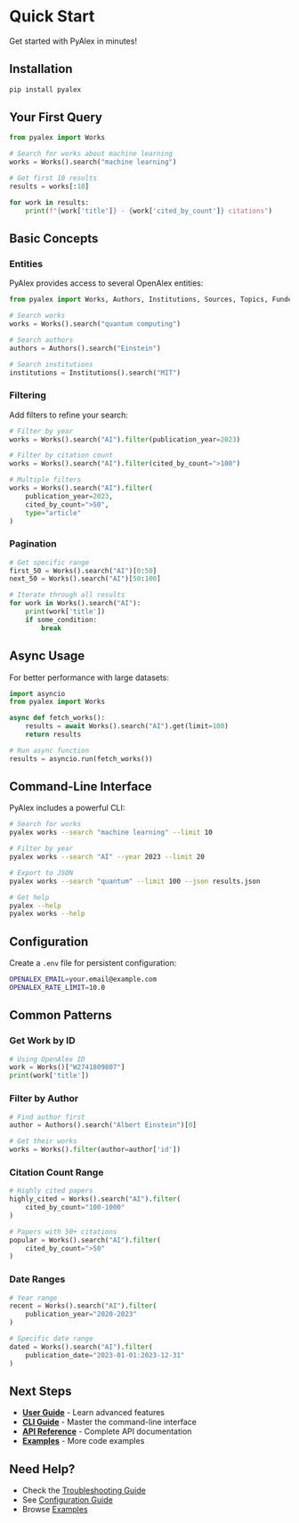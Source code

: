 # Quick Start

Get started with PyAlex in minutes!

## Installation

```bash
pip install pyalex
```

## Your First Query

```python
from pyalex import Works

# Search for works about machine learning
works = Works().search("machine learning")

# Get first 10 results
results = works[:10]

for work in results:
    print(f"{work['title']} - {work['cited_by_count']} citations")
```

## Basic Concepts

### Entities

PyAlex provides access to several OpenAlex entities:

```python
from pyalex import Works, Authors, Institutions, Sources, Topics, Funders

# Search works
works = Works().search("quantum computing")

# Search authors
authors = Authors().search("Einstein")

# Search institutions
institutions = Institutions().search("MIT")
```

### Filtering

Add filters to refine your search:

```python
# Filter by year
works = Works().search("AI").filter(publication_year=2023)

# Filter by citation count
works = Works().search("AI").filter(cited_by_count=">100")

# Multiple filters
works = Works().search("AI").filter(
    publication_year=2023,
    cited_by_count=">50",
    type="article"
)
```

### Pagination

```python
# Get specific range
first_50 = Works().search("AI")[0:50]
next_50 = Works().search("AI")[50:100]

# Iterate through all results
for work in Works().search("AI"):
    print(work['title'])
    if some_condition:
        break
```

## Async Usage

For better performance with large datasets:

```python
import asyncio
from pyalex import Works

async def fetch_works():
    results = await Works().search("AI").get(limit=100)
    return results

# Run async function
results = asyncio.run(fetch_works())
```

## Command-Line Interface

PyAlex includes a powerful CLI:

```bash
# Search for works
pyalex works --search "machine learning" --limit 10

# Filter by year
pyalex works --search "AI" --year 2023 --limit 20

# Export to JSON
pyalex works --search "quantum" --limit 100 --json results.json

# Get help
pyalex --help
pyalex works --help
```

## Configuration

Create a `.env` file for persistent configuration:

```bash
OPENALEX_EMAIL=your.email@example.com
OPENALEX_RATE_LIMIT=10.0
```

## Common Patterns

### Get Work by ID

```python
# Using OpenAlex ID
work = Works()["W2741809807"]
print(work['title'])
```

### Filter by Author

```python
# Find author first
author = Authors().search("Albert Einstein")[0]

# Get their works
works = Works().filter(author=author['id'])
```

### Citation Count Range

```python
# Highly cited papers
highly_cited = Works().search("AI").filter(
    cited_by_count="100-1000"
)

# Papers with 50+ citations
popular = Works().search("AI").filter(
    cited_by_count=">50"
)
```

### Date Ranges

```python
# Year range
recent = Works().search("AI").filter(
    publication_year="2020-2023"
)

# Specific date range
dated = Works().search("AI").filter(
    publication_date="2023-01-01:2023-12-31"
)
```

## Next Steps

- **[User Guide](../guide/basic-usage.md)** - Learn advanced features
- **[CLI Guide](../guide/cli-usage.md)** - Master the command-line interface
- **[API Reference](../api/entities/works.md)** - Complete API documentation
- **[Examples](../examples/python.md)** - More code examples

## Need Help?

- Check the [Troubleshooting Guide](../troubleshooting.md)
- See [Configuration Guide](configuration.md)
- Browse [Examples](../examples/python.md)

